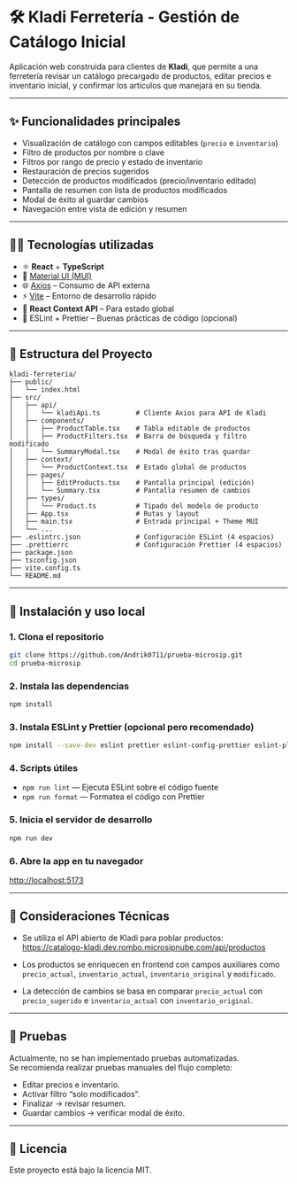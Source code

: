 # 🛠️ Kladi Ferretería - Gestión de Catálogo Inicial

Aplicación web construida para clientes de **Kladi**, que permite a una ferretería revisar un catálogo precargado de productos, editar precios e inventario inicial, y confirmar los artículos que manejará en su tienda.

---

## ✨ Funcionalidades principales

- Visualización de catálogo con campos editables (`precio` e `inventario`)
- Filtro de productos por nombre o clave
- Filtros por rango de precio y estado de inventario
- Restauración de precios sugeridos
- Detección de productos modificados (precio/inventario editado)
- Pantalla de resumen con lista de productos modificados
- Modal de éxito al guardar cambios
- Navegación entre vista de edición y resumen

---

## 🧑‍💻 Tecnologías utilizadas

- ⚛️ **React** + **TypeScript**
- 🎨 [Material UI (MUI)](https://mui.com/)
- 🌐 [Axios](https://axios-http.com/) – Consumo de API externa
- ⚡ [Vite](https://vitejs.dev/) – Entorno de desarrollo rápido
- 🧠 **React Context API** – Para estado global
- 🧪 ESLint + Prettier – Buenas prácticas de código (opcional)

---

## 📁 Estructura del Proyecto

```
kladi-ferreteria/
├── public/
│   └── index.html
├── src/
│   ├── api/
│   │   └── kladiApi.ts         # Cliente Axios para API de Kladi
│   ├── components/
│   │   ├── ProductTable.tsx    # Tabla editable de productos
│   │   ├── ProductFilters.tsx  # Barra de búsqueda y filtro modificado
│   │   └── SummaryModal.tsx    # Modal de éxito tras guardar
│   ├── context/
│   │   └── ProductContext.tsx  # Estado global de productos
│   ├── pages/
│   │   ├── EditProducts.tsx    # Pantalla principal (edición)
│   │   └── Summary.tsx         # Pantalla resumen de cambios
│   ├── types/
│   │   └── Product.ts          # Tipado del modelo de producto
│   ├── App.tsx                 # Rutas y layout
│   ├── main.tsx                # Entrada principal + Theme MUI
│   └── ...
├── .eslintrc.json              # Configuración ESLint (4 espacios)
├── .prettierrc                 # Configuración Prettier (4 espacios)
├── package.json
├── tsconfig.json
├── vite.config.ts
└── README.md
```

---

## 🚀 Instalación y uso local

### 1. Clona el repositorio

```bash
git clone https://github.com/Andrik0711/prueba-microsip.git
cd prueba-microsip
```

### 2. Instala las dependencias

```bash
npm install
```

### 3. Instala ESLint y Prettier (opcional pero recomendado)

```bash
npm install --save-dev eslint prettier eslint-config-prettier eslint-plugin-react eslint-plugin-react-hooks @typescript-eslint/eslint-plugin @typescript-eslint/parser
```

### 4. Scripts útiles

- `npm run lint` — Ejecuta ESLint sobre el código fuente
- `npm run format` — Formatea el código con Prettier

### 5. Inicia el servidor de desarrollo

```bash
npm run dev
```

### 6. Abre la app en tu navegador

[http://localhost:5173](http://localhost:5173)

---

## 📌 Consideraciones Técnicas

- Se utiliza el API abierto de Kladi para poblar productos:  
  https://catalogo-kladi.dev.rombo.microsipnube.com/api/productos

- Los productos se enriquecen en frontend con campos auxiliares como `precio_actual`, `inventario_actual`, `inventario_original` y `modificado`.

- La detección de cambios se basa en comparar `precio_actual` con `precio_sugerido` e `inventario_actual` con `inventario_original`.

---

## 🧪 Pruebas

Actualmente, no se han implementado pruebas automatizadas.  
Se recomienda realizar pruebas manuales del flujo completo:

- Editar precios e inventario.
- Activar filtro “solo modificados”.
- Finalizar → revisar resumen.
- Guardar cambios → verificar modal de éxito.

---

## 📄 Licencia

Este proyecto está bajo la licencia MIT.